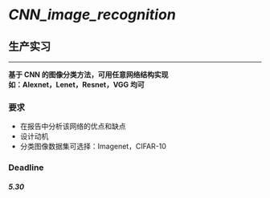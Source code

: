 # **_CNN_image_recognition_**

## 生产实习

---

**基于 CNN 的图像分类方法，可用任意网络结构实现  
如：Alexnet，Lenet，Resnet，VGG 均可**

### 要求

- 在报告中分析该网络的优点和缺点
- 设计动机
- 分类图像数据集可选择：Imagenet，CIFAR-10

### Deadline

##### 5.30

